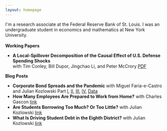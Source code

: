 ```yaml
---
layout: homepage
---
```


I'm a research associate at the Federal Reserve Bank of St. Louis. I was an undergraduate student in economics and mathematics at New York University. 
<br>
<br>
**Working Papers**
- **A Local-Spillover Decomposition of the Causal Effect of U.S. Defense Spending Shocks**
  <br>
  with Tim Conley, Bill Dupor, Jingchao Li, and Peter McCrory [PDF](https://s3.amazonaws.com/real.stlouisfed.org/wp/2020/2020-014.pdf) 

**Blog Posts**
- **Corporate Bond Spreads and the Pandemic** 
  with Miguel Faria-e-Castro and Julian Kozlowski
  Part [I](https://www.stlouisfed.org/on-the-economy/2020/april/effects-covid-19-monetary-policy-response-corporate-bond-market), [II](https://www.stlouisfed.org/on-the-economy/2020/april/corporate-bond-spreads-pandemic-heterogeneity-sectors), [III](https://www.stlouisfed.org/on-the-economy/2020/may/corporate-bond-spreads-pandemic-variance-sectors-firms), [IV](https://www.stlouisfed.org/on-the-economy/2020/june/corporate-bond-spreads-pandemic-liquidity-buffers), [Data](https://research.stlouisfed.org/resources/covid-19/preliminary/daily-data-corporate-bond-spreads-pandemic)
- **How Many Employees Are Prepared to Work from Home?** with Charles Gascon
  [link](https://www.stlouisfed.org/on-the-economy/2020/march/employees-work-home)
- **Are Students Borrowing Too Much? Or Too Little?** with Julian Kozlowski
  [link](https://www.stlouisfed.org/on-the-economy/2019/september/students-borrowing-too-much-too-little)
- **What Is Driving Student Debt in the Eighth District?** with Julian Kozlowski
  [link](https://www.stlouisfed.org/publications/regional-economist/second-quarter-2019/driving-student-debt)
